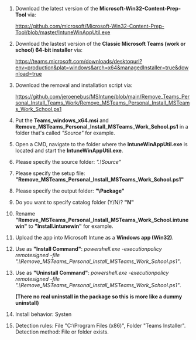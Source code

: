 1. Download the latest version of the **Microsoft-Win32-Content-Prep-Tool** via:

     https://github.com/microsoft/Microsoft-Win32-Content-Prep-Tool/blob/master/IntuneWinAppUtil.exe

2. Download the lastest version of the **Classic Microsoft Teams (work or school) 64-bit installer** via: 

    https://teams.microsoft.com/downloads/desktopurl?env=production&plat=windows&arch=x64&managedInstaller=true&download=true

3. Download the removal and installation script via: 

    https://github.com/jeroenebus/MSIntune/blob/main/Remove_Teams_Personal_Install_Teams_Work/Remove_MSTeams_Personal_Install_MSTeams_Work_School.ps1

4. Put the **Teams_windows_x64.msi** and **Remove_MSTeams_Personal_Install_MSTeams_Work_School.ps1** in a folder that's called _"Source"_ for example.

5. Open a CMD, navigate to the folder where the **IntuneWinAppUtil.exe** is located and start the **IntuneWinAppUtil.exe**.

6. Please specify the source folder: _".\Source"_

7. Please specify the setup file: **"Remove_MSTeams_Personal_Install_MSTeams_Work_School.ps1"**

8. Please specify the output folder: **"\Package"**

9. Do you want to specify catalog folder (Y/N)? **"N"**

10. Rename **"Remove_MSTeams_Personal_Install_MSTeams_Work_School.intunewin"** to **"Install.intunewin"** for example.

11. Upload the app into Microsoft Intune as a **Windows app (Win32)**.

12. Use as **"Install Command"**: _powershell.exe -executionpolicy remotesigned -file ".\Remove_MSTeams_Personal_Install_MSTeams_Work_School.ps1"_.

13. Use as **"Uninstall Command"**: _powershell.exe -executionpolicy remotesigned -file ".\Remove_MSTeams_Personal_Install_MSTeams_Work_School.ps1"_.
    
     **(There no real uninstall in the package so this is more like a dummy uninstall)**

14. Install behavior: Systen

15. Detection rules: File "C:\Program Files (x86)\", Folder "Teams Installer".
         Detection method: File or folder exists.

